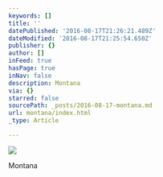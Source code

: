 ```yaml
---
keywords: []
title: ''
datePublished: '2016-08-17T21:26:21.489Z'
dateModified: '2016-08-17T21:25:54.650Z'
publisher: {}
author: []
inFeed: true
hasPage: true
inNav: false
description: Montana
via: {}
starred: false
sourcePath: _posts/2016-08-17-montana.md
url: montana/index.html
_type: Article

---
```

![](https://imgflo.herokuapp.com/graph/vahj1ThiexotieMo/9728c0702e029f771478ce5b7e6ff9b2/croprotate.jpg?cropheight=2988&cropwidth=5312&degrees=-180&input=https%3A%2F%2Fthe-grid-user-content.s3-us-west-2.amazonaws.com%2Fa75b8f5c-62fd-4ff6-a8ee-8baa1cece615.jpg&x=0&y=0)

Montana